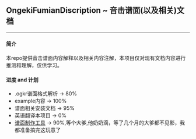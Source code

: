 ## OngekiFumianDiscription ~ 音击谱面(以及相关)文档
---
#### 简介
  本repo提供音击谱面内容解释以及相关内容注解，本项目仅对现有文档内容进行推测和理解，仅供学习。

#### 进度 and 计划
* .ogkr谱面格式解析 -> 80%
* example内容 -> 100%
* 谱面相关安装文档 -> 95%
* 英语翻译本项目 -> 0%
* [谱面制作工具](https://github.com/MikiraSora/OngekiFumenEditor) -> 90%,~~等个大爹~~,他奶奶滴，等了几个月的大爹都不见影，我都准备搞完这玩意了 

